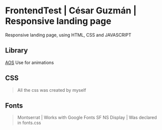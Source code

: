 # FrontendTest | César Guzmán | Responsive landing page

Responsive landing page, using HTML, CSS and JAVASCRIPT

## Library

[AOS](https://github.com/michalsnik/aos) Use for animations

## CSS
> All the css was created by myself

## Fonts 
> Montserrat | Works with Google Fonts
> SF NS Display | Was declared in fonts.css